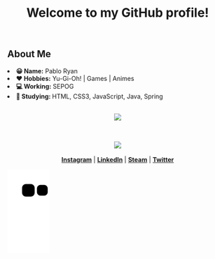 <h1 align="center">Welcome to my GitHub profile!</h1>

<br>

<h2> About Me </h2>
  <li><strong> 😀 Name:</strong> Pablo Ryan</li>
  <li><strong> ❤ Hobbies:</strong> Yu-Gi-Oh! | Games | Animes</li>
  <li><strong> 💻 Working:</strong> SEPOG</li>
  <li><strong> 🔎 Studying: </strong>HTML, CSS3, JavaScript, Java, Spring</li>

<br>

<p align="center">
<a href="https://github.com/Sutanrrier"><img src="https://github-readme-stats.vercel.app/api/top-langs/?username=Sutanrrier&layout=compact&langs_count=7&theme=dracula"/
</a></p>

<br>

<p align="center">
 <a href="https://github.com/Sutanrrier"><img src="https://github-readme-stats.vercel.app/api?username=Sutanrrier&theme=dracula&include_all_commits=true&show_icons=true"></a>
</p>
 
 <p align="center">
  <strong><a href="https://www.instagram.com/sutanrrier/">Instagram</a></strong> |
  <strong><a href="https://www.linkedin.com/in/pablo-ryan">LinkedIn</a></strong> |
  <strong><a href="https://steamcommunity.com/id/sutanrrier">Steam</a></strong> |
  <strong><a href="https://twitter.com/sutanrrier">Twitter</a></strong>
</p>

![Snake animation](https://github.com/Sutanrrier/Sutanrrier/blob/output/github-contribution-grid-snake.svg)
